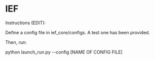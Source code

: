 # IEF 


Instructions (EDIT): 

Define a config file in ief_core/configs. A test one has been provided. 

Then, run: 

python launch_run.py --config [NAME OF CONFIG FILE]